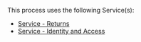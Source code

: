 This process uses the following Service(s): 
* [Service - Returns](https://github.com/InlandRevenue/Gateway-Services/tree/master/Service%20-%20Returns)
* [Service - Identity and Access](https://github.com/InlandRevenue/Gateway-Services/tree/master/Service%20-%20Identity%20and%20Access)
